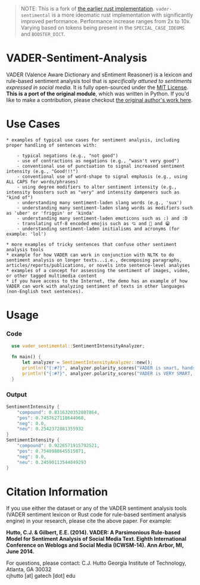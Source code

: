 > NOTE: This is a fork of [the earlier rust implementation](https://github.com/ckw017/vader-sentiment-rust). `vader-sentimental` is a more ideomatic rust implementation with significantly improved performance. Performance increase ranges from 2x to 10x. Varying based on tokens being present in the `SPECIAL_CASE_IDEOMS` and `BOOSTER_DICT`.

# VADER-Sentiment-Analysis

VADER (Valence Aware Dictionary and sEntiment Reasoner) is a lexicon and rule-based sentiment analysis tool that is _specifically attuned to sentiments expressed in social media_. It is fully open-sourced under the [MIT License](http://choosealicense.com/). **This is a port of the original module**, which was written in Python. If you'd like to make a contribution, please checkout [the original author's work here](https://github.com/cjhutto/vaderSentiment).

# Use Cases

    * examples of typical use cases for sentiment analysis, including proper handling of sentences with:

    	- typical negations (e.g., "not good")
    	- use of contractions as negations (e.g., "wasn't very good")
    	- conventional use of punctuation to signal increased sentiment intensity (e.g., "Good!!!")
    	- conventional use of word-shape to signal emphasis (e.g., using ALL CAPS for words/phrases)
    	- using degree modifiers to alter sentiment intensity (e.g., intensity boosters such as "very" and intensity dampeners such as "kind of")
    	- understanding many sentiment-laden slang words (e.g., 'sux')
    	- understanding many sentiment-laden slang words as modifiers such as 'uber' or 'friggin' or 'kinda'
    	- understanding many sentiment-laden emoticons such as :) and :D
    	- translating utf-8 encoded emojis such as 💘 and 💋 and 😁
    	- understanding sentiment-laden initialisms and acronyms (for example: 'lol')

    * more examples of tricky sentences that confuse other sentiment analysis tools
    * example for how VADER can work in conjunction with NLTK to do sentiment analysis on longer texts...i.e., decomposing paragraphs, articles/reports/publications, or novels into sentence-level analyses
    * examples of a concept for assessing the sentiment of images, video, or other tagged multimedia content
    * if you have access to the Internet, the demo has an example of how VADER can work with analyzing sentiment of texts in other languages (non-English text sentences).

# Usage

### Code

```rust
  use vader_sentimental::SentimentIntensityAnalyzer;

  fn main() {
      let analyzer = SentimentIntensityAnalyzer::new();
      println!("{:#?}", analyzer.polarity_scores("VADER is smart, handsome, and funny."));
      println!("{:#?}", analyzer.polarity_scores("VADER is VERY SMART, handsome, and FUNNY."));
  }
```

### Output

```rust
SentimentIntensity {
    "compound": 0.8316320352807864,
    "pos": 0.7457627118644068,
    "neg": 0.0,
    "neu": 0.2542372881355932
}
SentimentIntensity {
    "compound": 0.9226571915792521,
    "pos": 0.7540988645515071,
    "neg": 0.0,
    "neu": 0.24590113544849293
}
```

# Citation Information

If you use either the dataset or any of the VADER sentiment analysis tools (VADER sentiment lexicon or Rust code for rule-based sentiment analysis engine) in your research, please cite the above paper. For example:

**Hutto, C.J. & Gilbert, E.E. (2014). VADER: A Parsimonious Rule-based Model for Sentiment Analysis of Social Media Text. Eighth International Conference on Weblogs and Social Media (ICWSM-14). Ann Arbor, MI, June 2014.**

For questions, please contact:
C.J. Hutto
Georgia Institute of Technology, Atlanta, GA 30032  
cjhutto [at] gatech [dot] edu
